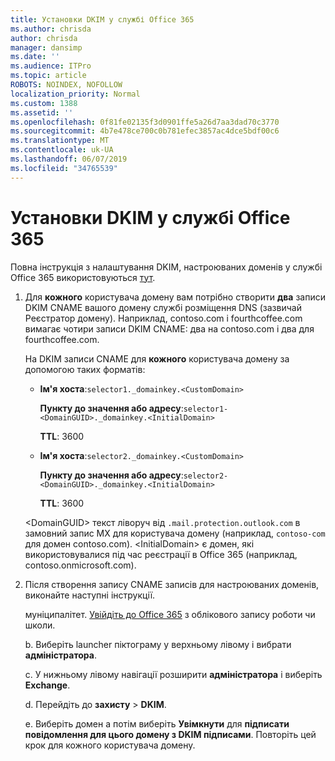 ```yaml
---
title: Установки DKIM у службі Office 365
ms.author: chrisda
author: chrisda
manager: dansimp
ms.date: ''
ms.audience: ITPro
ms.topic: article
ROBOTS: NOINDEX, NOFOLLOW
localization_priority: Normal
ms.custom: 1388
ms.assetid: ''
ms.openlocfilehash: 0f81fe02135f3d0901ffe5a26d7aa3dad70c3770
ms.sourcegitcommit: 4b7e478ce700c0b781efec3857ac4dce5bdf00c6
ms.translationtype: MT
ms.contentlocale: uk-UA
ms.lasthandoff: 06/07/2019
ms.locfileid: "34765539"
---
```

# <a name="setup-dkim-in-office-365"></a>Установки DKIM у службі Office 365

Повна інструкція з налаштування DKIM, настроюваних доменів у службі Office 365 використовуються [тут](https://docs.microsoft.com/office365/SecurityCompliance/use-dkim-to-validate-outbound-email#what-you-need-to-do-to-manually-set-up-dkim-in-office-365).

1. Для **кожного** користувача домену вам потрібно створити **два** записи DKIM CNAME вашого домену службі розміщення DNS (зазвичай Реєстратор домену). Наприклад, contoso.com і fourthcoffee.com вимагає чотири записи DKIM CNAME: два на contoso.com і два для fourthcoffee.com.

   На DKIM записи CNAME для **кожного** користувача домену за допомогою таких форматів:

   - **Ім'я хоста**:`selector1._domainkey.<CustomDomain>`

     **Пункту до значення або адресу**:`selector1-<DomainGUID>._domainkey.<InitialDomain>`

     **TTL**: 3600

   - **Ім'я хоста**:`selector2._domainkey.<CustomDomain>`

     **Пункту до значення або адресу**:`selector2-<DomainGUID>._domainkey.<InitialDomain>`

     **TTL**: 3600

   \<DomainGUID\> текст ліворуч від `.mail.protection.outlook.com` в замовний запис MX для користувача домену (наприклад, `contoso-com` для домен contoso.com). \<InitialDomain\> є домен, які використовувалися під час реєстрації в Office 365 (наприклад, contoso.onmicrosoft.com).

2. Після створення запису CNAME записів для настроюваних доменів, виконайте наступні інструкції.

   муніципалітет. [Увійдіть до Office 365](https://support.office.microsoft.com/article/e9eb7d51-5430-4929-91ab-6157c5a050b4) з облікового запису роботи чи школи.

   b. Виберіть launcher піктограму у верхньому лівому і вибрати **адміністратора**.

   c. У нижньому лівому навігації розширити **адміністратора** і виберіть **Exchange**.

   d. Перейдіть до **захисту** > **DKIM**.

   e. Виберіть домен а потім виберіть **Увімкнути** для **підписати повідомлення для цього домену з DKIM підписами**. Повторіть цей крок для кожного користувача домену.
